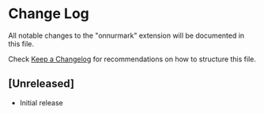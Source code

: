 # Change Log

All notable changes to the "onnurmark" extension will be documented in this file.

Check [Keep a Changelog](http://keepachangelog.com/) for recommendations on how to structure this file.

## [Unreleased]

- Initial release